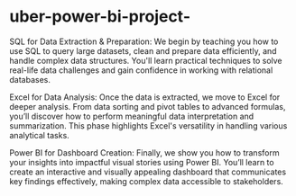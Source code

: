 # uber-power-bi-project-
SQL for Data Extraction & Preparation: We begin by teaching you how to use SQL to query large datasets, clean and prepare data efficiently, and handle complex data structures. You'll learn practical techniques to solve real-life data challenges and gain confidence in working with relational databases.

Excel for Data Analysis: Once the data is extracted, we move to Excel for deeper analysis. From data sorting and pivot tables to advanced formulas, you’ll discover how to perform meaningful data interpretation and summarization. This phase highlights Excel's versatility in handling various analytical tasks.

Power BI for Dashboard Creation: Finally, we show you how to transform your insights into impactful visual stories using Power BI. You’ll learn to create an interactive and visually appealing dashboard that communicates key findings effectively, making complex data accessible to stakeholders.
